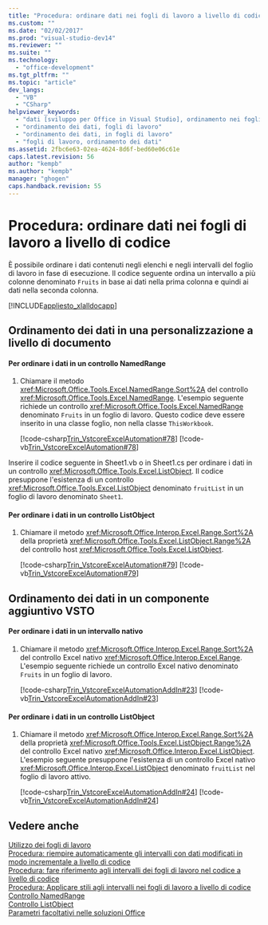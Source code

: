 ```yaml
---
title: "Procedura: ordinare dati nei fogli di lavoro a livello di codice | Microsoft Docs"
ms.custom: ""
ms.date: "02/02/2017"
ms.prod: "visual-studio-dev14"
ms.reviewer: ""
ms.suite: ""
ms.technology: 
  - "office-development"
ms.tgt_pltfrm: ""
ms.topic: "article"
dev_langs: 
  - "VB"
  - "CSharp"
helpviewer_keywords: 
  - "dati [sviluppo per Office in Visual Studio], ordinamento nei fogli di lavoro"
  - "ordinamento dei dati, fogli di lavoro"
  - "ordinamento dei dati, in fogli di lavoro"
  - "fogli di lavoro, ordinamento dei dati"
ms.assetid: 2fbc6e63-02ea-4624-8d6f-bed60e06c61e
caps.latest.revision: 56
author: "kempb"
ms.author: "kempb"
manager: "ghogen"
caps.handback.revision: 55
---
```

# Procedura: ordinare dati nei fogli di lavoro a livello di codice
  È possibile ordinare i dati contenuti negli elenchi e negli intervalli del foglio di lavoro in fase di esecuzione.  Il codice seguente ordina un intervallo a più colonne denominato `Fruits` in base ai dati nella prima colonna e quindi ai dati nella seconda colonna.  
  
 [!INCLUDE[appliesto_xlalldocapp](../vsto/includes/appliesto-xlalldocapp-md.md)]  
  
## Ordinamento dei dati in una personalizzazione a livello di documento  
  
#### Per ordinare i dati in un controllo NamedRange  
  
1.  Chiamare il metodo <xref:Microsoft.Office.Tools.Excel.NamedRange.Sort%2A> del controllo <xref:Microsoft.Office.Tools.Excel.NamedRange>.  L'esempio seguente richiede un controllo <xref:Microsoft.Office.Tools.Excel.NamedRange> denominato `Fruits` in un foglio di lavoro.  Questo codice deve essere inserito in una classe foglio, non nella classe `ThisWorkbook`.  
  
     [!code-csharp[Trin_VstcoreExcelAutomation#78](../snippets/csharp/VS_Snippets_OfficeSP/Trin_VstcoreExcelAutomation/CS/Sheet1.cs#78)]
     [!code-vb[Trin_VstcoreExcelAutomation#78](../snippets/visualbasic/VS_Snippets_OfficeSP/Trin_VstcoreExcelAutomation/VB/Sheet1.vb#78)]  
  
 Inserire il codice seguente in Sheet1.vb o in Sheet1.cs per ordinare i dati in un controllo <xref:Microsoft.Office.Tools.Excel.ListObject>.  Il codice presuppone l'esistenza di un controllo <xref:Microsoft.Office.Tools.Excel.ListObject> denominato `fruitList` in un foglio di lavoro denominato `Sheet1`.  
  
#### Per ordinare i dati in un controllo ListObject  
  
1.  Chiamare il metodo <xref:Microsoft.Office.Interop.Excel.Range.Sort%2A> della proprietà <xref:Microsoft.Office.Tools.Excel.ListObject.Range%2A> del controllo host <xref:Microsoft.Office.Tools.Excel.ListObject>.  
  
     [!code-csharp[Trin_VstcoreExcelAutomation#79](../snippets/csharp/VS_Snippets_OfficeSP/Trin_VstcoreExcelAutomation/CS/Sheet1.cs#79)]
     [!code-vb[Trin_VstcoreExcelAutomation#79](../snippets/visualbasic/VS_Snippets_OfficeSP/Trin_VstcoreExcelAutomation/VB/Sheet1.vb#79)]  
  
## Ordinamento dei dati in un componente aggiuntivo VSTO  
  
#### Per ordinare i dati in un intervallo nativo  
  
1.  Chiamare il metodo <xref:Microsoft.Office.Interop.Excel.Range.Sort%2A> del controllo Excel nativo <xref:Microsoft.Office.Interop.Excel.Range>.  L'esempio seguente richiede un controllo Excel nativo denominato `Fruits` in un foglio di lavoro.  
  
     [!code-csharp[Trin_VstcoreExcelAutomationAddIn#23](../snippets/csharp/VS_Snippets_OfficeSP/Trin_VstcoreExcelAutomationAddIn/CS/ThisAddIn.cs#23)]
     [!code-vb[Trin_VstcoreExcelAutomationAddIn#23](../snippets/visualbasic/VS_Snippets_OfficeSP/Trin_VstcoreExcelAutomationAddIn/VB/ThisAddIn.vb#23)]  
  
#### Per ordinare i dati in un controllo ListObject  
  
1.  Chiamare il metodo <xref:Microsoft.Office.Interop.Excel.Range.Sort%2A> della proprietà <xref:Microsoft.Office.Tools.Excel.ListObject.Range%2A> del controllo Excel nativo <xref:Microsoft.Office.Interop.Excel.ListObject>.  L'esempio seguente presuppone l'esistenza di un controllo Excel nativo <xref:Microsoft.Office.Interop.Excel.ListObject> denominato `fruitList` nel foglio di lavoro attivo.  
  
     [!code-csharp[Trin_VstcoreExcelAutomationAddIn#24](../snippets/csharp/VS_Snippets_OfficeSP/Trin_VstcoreExcelAutomationAddIn/CS/ThisAddIn.cs#24)]
     [!code-vb[Trin_VstcoreExcelAutomationAddIn#24](../snippets/visualbasic/VS_Snippets_OfficeSP/Trin_VstcoreExcelAutomationAddIn/VB/ThisAddIn.vb#24)]  
  
## Vedere anche  
 [Utilizzo dei fogli di lavoro](../vsto/working-with-worksheets.md)   
 [Procedura: riempire automaticamente gli intervalli con dati modificati in modo incrementale a livello di codice](../vsto/how-to-programmatically-automatically-fill-ranges-with-incrementally-changing-data.md)   
 [Procedura: fare riferimento agli intervalli dei fogli di lavoro nel codice a livello di codice](../vsto/how-to-programmatically-refer-to-worksheet-ranges-in-code.md)   
 [Procedura: Applicare stili agli intervalli nei fogli di lavoro a livello di codice](../vsto/how-to-programmatically-apply-styles-to-ranges-in-workbooks.md)   
 [Controllo NamedRange](../vsto/namedrange-control.md)   
 [Controllo ListObject](../vsto/listobject-control.md)   
 [Parametri facoltativi nelle soluzioni Office](../vsto/optional-parameters-in-office-solutions.md)  
  
  